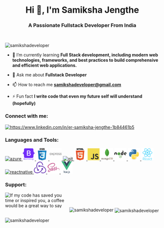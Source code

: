 
<h1 align="center">Hi 👋, I'm Samiksha Jengthe</h1>
<h3 align="center">A Passionate Fullstack Developer From India</h3>
<img align="https://www.google.com/imgres?q=girl%20coding%20gif&imgurl=https%3A%2F%2Fcdn.dribbble.com%2Fusers%2F1364029%2Fscreenshots%2F16093268%2Fmedia%2F68e82a7fb4904614a9066d6b540c14b2.gif&imgrefurl=https%3A%2F%2Fdribbble.com%2Fshots%2F16093268-Desktop-Animation&docid=ZxkZXuCs4TZ-3M&tbnid=VS8-fxCkM29JmM&vet=12ahUKEwiL0Ovnh7aIAxXjTWcHHdAvGIYQM3oECGAQAA..i&w=1600&h=1200&hcb=2&ved=2ahUKEwiL0Ovnh7aIAxXjTWcHHdAvGIYQM3oECGAQAA">


<p align="left"> <img src="https://komarev.com/ghpvc/?username=samikshadeveloper&label=Profile%20views&color=0e75b6&style=flat" alt="samikshadeveloper" /> </p>

- 🌱 I’m currently learning **Full Stack development, including modern web technologies, frameworks, and best practices to build comprehensive and efficient web applications.**

- 💬 Ask me about **Fullstack Developer**

- 📫 How to reach me **samikshadeveloper@gmail.com**

- ⚡ Fun fact **I write code that even my future self will understand (hopefully)**

<h3 align="left">Connect with me:</h3>
<p align="left">
<a href="https://linkedin.com/in/https://www.linkedin.com/in/er-samiksha-jengthe-1b84461b5" target="blank"><img align="center" src="https://raw.githubusercontent.com/rahuldkjain/github-profile-readme-generator/master/src/images/icons/Social/linked-in-alt.svg" alt="https://www.linkedin.com/in/er-samiksha-jengthe-1b84461b5" height="30" width="40" /></a>
</p>

<h3 align="left">Languages and Tools:</h3>
<p align="left"> <a href="https://azure.microsoft.com/en-in/" target="_blank" rel="noreferrer"> <img src="https://www.vectorlogo.zone/logos/microsoft_azure/microsoft_azure-icon.svg" alt="azure" width="40" height="40"/> </a> <a href="https://getbootstrap.com" target="_blank" rel="noreferrer"> <img src="https://raw.githubusercontent.com/devicons/devicon/master/icons/bootstrap/bootstrap-plain-wordmark.svg" alt="bootstrap" width="40" height="40"/> </a> <a href="https://www.w3schools.com/css/" target="_blank" rel="noreferrer"> <img src="https://raw.githubusercontent.com/devicons/devicon/master/icons/css3/css3-original-wordmark.svg" alt="css3" width="40" height="40"/> </a> <a href="https://expressjs.com" target="_blank" rel="noreferrer"> <img src="https://raw.githubusercontent.com/devicons/devicon/master/icons/express/express-original-wordmark.svg" alt="express" width="40" height="40"/> </a> <a href="https://git-scm.com/" target="_blank" rel="noreferrer"> <img src="https://www.vectorlogo.zone/logos/git-scm/git-scm-icon.svg" alt="git" width="40" height="40"/> </a> <a href="https://www.w3.org/html/" target="_blank" rel="noreferrer"> <img src="https://raw.githubusercontent.com/devicons/devicon/master/icons/html5/html5-original-wordmark.svg" alt="html5" width="40" height="40"/> </a> <a href="https://developer.mozilla.org/en-US/docs/Web/JavaScript" target="_blank" rel="noreferrer"> <img src="https://raw.githubusercontent.com/devicons/devicon/master/icons/javascript/javascript-original.svg" alt="javascript" width="40" height="40"/> </a> <a href="https://www.mongodb.com/" target="_blank" rel="noreferrer"> <img src="https://raw.githubusercontent.com/devicons/devicon/master/icons/mongodb/mongodb-original-wordmark.svg" alt="mongodb" width="40" height="40"/> </a> <a href="https://nodejs.org" target="_blank" rel="noreferrer"> <img src="https://raw.githubusercontent.com/devicons/devicon/master/icons/nodejs/nodejs-original-wordmark.svg" alt="nodejs" width="40" height="40"/> </a> <a href="https://www.python.org" target="_blank" rel="noreferrer"> <img src="https://raw.githubusercontent.com/devicons/devicon/master/icons/python/python-original.svg" alt="python" width="40" height="40"/> </a> <a href="https://reactjs.org/" target="_blank" rel="noreferrer"> <img src="https://raw.githubusercontent.com/devicons/devicon/master/icons/react/react-original-wordmark.svg" alt="react" width="40" height="40"/> </a> <a href="https://reactnative.dev/" target="_blank" rel="noreferrer"> <img src="https://reactnative.dev/img/header_logo.svg" alt="reactnative" width="40" height="40"/> </a> <a href="https://redux.js.org" target="_blank" rel="noreferrer"> <img src="https://raw.githubusercontent.com/devicons/devicon/master/icons/redux/redux-original.svg" alt="redux" width="40" height="40"/> </a> <a href="https://sass-lang.com" target="_blank" rel="noreferrer"> <img src="https://raw.githubusercontent.com/devicons/devicon/master/icons/sass/sass-original.svg" alt="sass" width="40" height="40"/> </a> <a href="https://vuejs.org/" target="_blank" rel="noreferrer"> <img src="https://raw.githubusercontent.com/devicons/devicon/master/icons/vuejs/vuejs-original-wordmark.svg" alt="vuejs" width="40" height="40"/> </a> </p>

<h3 align="left">Support:</h3>
<p><a href="https://www.buymeacoffee.com/If my code has saved you time or inspired you, a coffee would be a great way to say thanks!"> <img align="left" src="https://cdn.buymeacoffee.com/buttons/v2/default-yellow.png" height="50" width="210" alt="If my code has saved you time or inspired you, a coffee would be a great way to say thanks!" /></a></p><br><br>

<p><img align="left" src="https://github-readme-stats.vercel.app/api/top-langs?username=samikshadeveloper&show_icons=true&locale=en&layout=compact" alt="samikshadeveloper" /></p>

<p>&nbsp;<img align="center" src="https://github-readme-stats.vercel.app/api?username=samikshadeveloper&show_icons=true&locale=en" alt="samikshadeveloper" /></p>

<p><img align="center" src="https://github-readme-streak-stats.herokuapp.com/?user=samikshadeveloper&" alt="samikshadeveloper" /></p>


